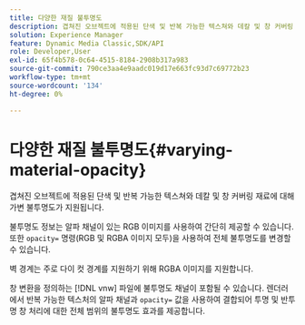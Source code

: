 ```yaml
---
title: 다양한 재질 불투명도
description: 겹쳐진 오브젝트에 적용된 단색 및 반복 가능한 텍스쳐와 데칼 및 창 커버링 재료에 대해 가변 불투명도가 지원됩니다.
solution: Experience Manager
feature: Dynamic Media Classic,SDK/API
role: Developer,User
exl-id: 65f4b578-0c64-4515-8184-2908b317a983
source-git-commit: 790ce3aa4e9aadc019d17e663fc93d7c69772b23
workflow-type: tm+mt
source-wordcount: '134'
ht-degree: 0%

---
```


# 다양한 재질 불투명도{#varying-material-opacity}

겹쳐진 오브젝트에 적용된 단색 및 반복 가능한 텍스쳐와 데칼 및 창 커버링 재료에 대해 가변 불투명도가 지원됩니다.

불투명도 정보는 알파 채널이 있는 RGB 이미지를 사용하여 간단히 제공할 수 있습니다. 또한 `opacity=` 명령(RGB 및 RGBA 이미지 모두)을 사용하여 전체 불투명도를 변경할 수 있습니다.

벽 경계는 주로 다이 컷 경계를 지원하기 위해 RGBA 이미지를 지원합니다.

창 변환을 정의하는 [!DNL vnw] 파일에 불투명도 채널이 포함될 수 있습니다. 렌더러에서 반복 가능한 텍스처의 알파 채널과 `opacity=` 값을 사용하여 결합되어 투명 및 반투명 창 처리에 대한 전체 범위의 불투명도 효과를 제공합니다.
